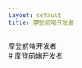 ```yaml
---
layout: default
title: 摩登前端开发者
---
```


<section class='book'>
        摩登前端开发者
</section>
# 摩登前端开发者
